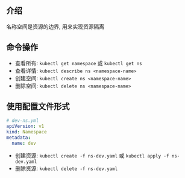 ## 介绍

名称空间是资源的边界, 用来实现资源隔离



## 命令操作

- 查看所有: `kubectl get namespace` 或 `kubectl get ns`
- 查看详情: `kubectl describe ns <namespace-name>`
- 创建空间: `kubectl create ns <namespace-name>`
- 删除空间: `kubectl delete ns <namespace-name>`



## 使用配置文件形式

```yaml
# dev-ns.yml
apiVersion: v1
kind: Namespace
metadata:
  name: dev
```

- 创建资源: `kubectl create -f ns-dev.yaml` 或 `kubectl apply -f ns-dev.yaml `
- 删除资源: `kubectl delete -f ns-dev.yaml`

